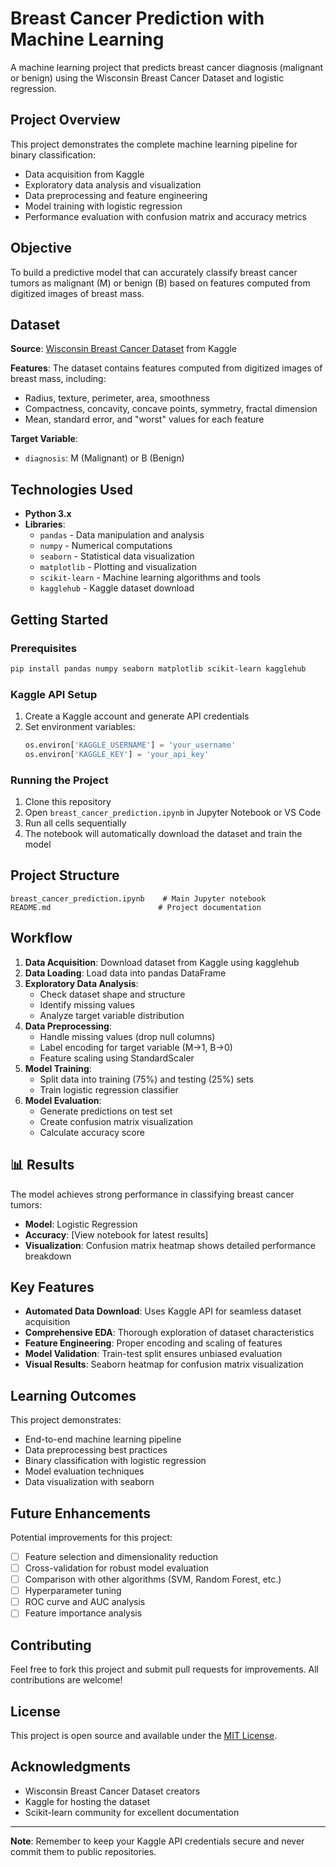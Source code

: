 # Breast Cancer Prediction with Machine Learning

A machine learning project that predicts breast cancer diagnosis (malignant or benign) using the Wisconsin Breast Cancer Dataset and logistic regression.

##  Project Overview

This project demonstrates the complete machine learning pipeline for binary classification:
- Data acquisition from Kaggle
- Exploratory data analysis and visualization
- Data preprocessing and feature engineering
- Model training with logistic regression
- Performance evaluation with confusion matrix and accuracy metrics

##  Objective

To build a predictive model that can accurately classify breast cancer tumors as malignant (M) or benign (B) based on features computed from digitized images of breast mass.

##  Dataset

**Source**: [Wisconsin Breast Cancer Dataset](https://www.kaggle.com/datasets/uciml/breast-cancer-wisconsin-data) from Kaggle

**Features**: The dataset contains features computed from digitized images of breast mass, including:
- Radius, texture, perimeter, area, smoothness
- Compactness, concavity, concave points, symmetry, fractal dimension
- Mean, standard error, and "worst" values for each feature

**Target Variable**: 
- `diagnosis`: M (Malignant) or B (Benign)

##  Technologies Used

- **Python 3.x**
- **Libraries**:
  - `pandas` - Data manipulation and analysis
  - `numpy` - Numerical computations
  - `seaborn` - Statistical data visualization
  - `matplotlib` - Plotting and visualization
  - `scikit-learn` - Machine learning algorithms and tools
  - `kagglehub` - Kaggle dataset download

##  Getting Started

### Prerequisites

```bash
pip install pandas numpy seaborn matplotlib scikit-learn kagglehub
```

### Kaggle API Setup

1. Create a Kaggle account and generate API credentials
2. Set environment variables:
   ```python
   os.environ['KAGGLE_USERNAME'] = 'your_username'
   os.environ['KAGGLE_KEY'] = 'your_api_key'
   ```

### Running the Project

1. Clone this repository
2. Open `breast_cancer_prediction.ipynb` in Jupyter Notebook or VS Code
3. Run all cells sequentially
4. The notebook will automatically download the dataset and train the model

##  Project Structure

```
breast_cancer_prediction.ipynb    # Main Jupyter notebook
README.md                        # Project documentation
```

##  Workflow

1. **Data Acquisition**: Download dataset from Kaggle using kagglehub
2. **Data Loading**: Load data into pandas DataFrame
3. **Exploratory Data Analysis**: 
   - Check dataset shape and structure
   - Identify missing values
   - Analyze target variable distribution
4. **Data Preprocessing**:
   - Handle missing values (drop null columns)
   - Label encoding for target variable (M→1, B→0)
   - Feature scaling using StandardScaler
5. **Model Training**:
   - Split data into training (75%) and testing (25%) sets
   - Train logistic regression classifier
6. **Model Evaluation**:
   - Generate predictions on test set
   - Create confusion matrix visualization
   - Calculate accuracy score

## 📊 Results

The model achieves strong performance in classifying breast cancer tumors:

- **Model**: Logistic Regression
- **Accuracy**: [View notebook for latest results]
- **Visualization**: Confusion matrix heatmap shows detailed performance breakdown

## Key Features

- **Automated Data Download**: Uses Kaggle API for seamless dataset acquisition
- **Comprehensive EDA**: Thorough exploration of dataset characteristics
- **Feature Engineering**: Proper encoding and scaling of features
- **Model Validation**: Train-test split ensures unbiased evaluation
- **Visual Results**: Seaborn heatmap for confusion matrix visualization

## Learning Outcomes

This project demonstrates:
- End-to-end machine learning pipeline
- Data preprocessing best practices
- Binary classification with logistic regression
- Model evaluation techniques
- Data visualization with seaborn

## Future Enhancements

Potential improvements for this project:
- [ ] Feature selection and dimensionality reduction
- [ ] Cross-validation for robust model evaluation
- [ ] Comparison with other algorithms (SVM, Random Forest, etc.)
- [ ] Hyperparameter tuning
- [ ] ROC curve and AUC analysis
- [ ] Feature importance analysis

##  Contributing

Feel free to fork this project and submit pull requests for improvements. All contributions are welcome!

## License

This project is open source and available under the [MIT License](LICENSE).

## Acknowledgments

- Wisconsin Breast Cancer Dataset creators
- Kaggle for hosting the dataset
- Scikit-learn community for excellent documentation

---

**Note**: Remember to keep your Kaggle API credentials secure and never commit them to public repositories.
